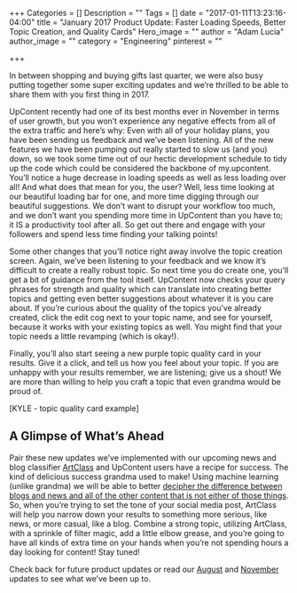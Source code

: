 +++
Categories = []
Description = ""
Tags = []
date = "2017-01-11T13:23:16-04:00"
title = "January 2017 Product Update: Faster Loading Speeds, Better Topic Creation, and Quality Cards"
Hero_image = ""
author = "Adam Lucia"
author_image = ""
category = "Engineering"
pinterest = ""

+++

In between shopping and buying gifts last quarter, we were also busy putting together some super exciting updates and we’re thrilled to be able to share them with you first thing in 2017.

UpContent recently had one of its best months ever in November in terms of user growth, but you won’t experience any negative effects from all of the extra traffic and here’s why: Even with all of your holiday plans, you have been sending us feedback and we’ve been listening. All of the new features we have been pumping out really started to slow us (and you) down, so we took some time out of our hectic development schedule to tidy up the code which could be considered the backbone of my.upcontent. You’ll notice a huge decrease in loading speeds as well as less loading over all! And what does that mean for you, the user? Well, less time looking at our beautiful loading bar for one, and more time digging through our beautiful suggestions. We don’t want to disrupt your workflow too much, and we don’t want you spending more time in UpContent than you have to; it IS a productivity tool after all. So get out there and engage with your followers and spend less time finding your talking points!

Some other changes that you’ll notice right away involve the topic creation screen. Again, we’ve been listening to your feedback and we know it’s difficult to create a really robust topic. So next time you do create one, you’ll get a bit of guidance from the tool itself. UpContent now checks your query phrases for strength and quality which can translate into creating better topics and getting even better suggestions about whatever it is you care about. If you’re curious about the quality of the topics you’ve already created, click the edit cog next to your topic name, and see for yourself, because it works with your existing topics as well. You might find that your topic needs a little revamping (which is okay!).

Finally, you’ll also start seeing a new purple topic quality card in your results. Give it a click, and tell us how you feel about your topic. If you are unhappy with your results remember, we are listening; give us a shout! We are more than willing to help you craft a topic that even grandma would be proud of.

[KYLE - topic quality card example]

## A Glimpse of What’s Ahead

Pair these new updates we’ve implemented with our upcoming news and blog classifier [ArtClass](post/machine-learning-for-curation) and UpContent users have a recipe for success. The kind of delicious success grandma used to make! Using machine learning (unlike grandma) we will be able to better [decipher the difference between blogs and news and all of the other content that is not either of those things](http://upcontent.com/post/machine-learning-for-curation). So, when you’re trying to set the tone of your social media post, ArtClass will help you narrow down your results to something more serious, like news, or more casual, like a blog. Combine a strong topic, utilizing ArtClass, with a sprinkle of filter magic, add a little elbow grease, and you’re going to have all kinds of extra time on your hands when you’re not spending hours a day looking for content! Stay tuned!

Check back for future product updates or read our [August](/post/august-product-update) and [November](/post/november-2016-product-update) updates to see what we’ve been up to.
